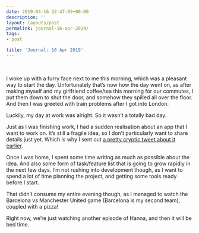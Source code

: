 ```yaml
---
date: 2019-04-16 22:47:03+00:00
description: ''
layout: layouts/post
permalink: journal-16-apr-2019/
tags:
- post

title: 'Journal: 16 Apr 2019'
---
```


<p>&nbsp;</p>
<p>I woke up with a furry face next to me this morning, which was a pleasant way to start the day. Unfortunately that’s now how the day went on, as after making myself and my girlfriend coffee/tea this morning for our commutes, I put them down to shut the door, and somehow they spilled all over the floor. And then I was greeted with train problems after I got into London.</p>
<p>Luckily, my day at work was alright. So it wasn’t a totally bad day.</p>
<p>Just as I was finishing work, I had a sudden realisation about an app that I want to work on. It’s still a fragile idea, so I don’t particularly want to share details just yet. Which is why I sent out <a href="https://twitter.com/chrishannah/status/1118200832481218560">a pretty cryptic tweet about it earlier</a>.</p>
<p>Once I was home, I spent some time writing as much as possible about the idea. And also some form of task/feature list that is going to grow rapidly in the next few days. I’m not rushing into development though, as I want to spend a lot of time planning the project, and getting some tools ready before I start.</p>
<p>That didn’t consume my entire evening though, as I managed to watch the Barcelona vs Manchester United game (Barcelona is my second team), coupled with a pizza!</p>
<p>Right now, we’re just watching another episode of Hanna, and then it will be bed time.</p>
